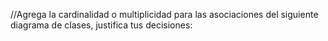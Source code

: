 //Agrega la cardinalidad o multiplicidad para las asociaciones del siguiente diagrama de clases, justifica tus decisiones:
